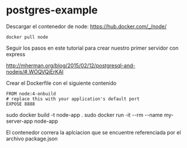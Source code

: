 # postgres-example

Descargar el contenedor de node: https://hub.docker.com/_/node/
```
docker pull node
```
Seguir los pasos en este tutorial para crear nuestro primer servidor con express

http://mherman.org/blog/2015/02/12/postgresql-and-nodejs/#.WOQVQiErKAI

Crear el Dockerfile con el siguiente contenido

```
FROM node:4-onbuild
# replace this with your application's default port
EXPOSE 8888
```

sudo docker build -t node-app .
sudo docker run -it --rm --name my-server-app node-app

El contenedor correra la aplciacion que se encuentre referenciada por el archivo package.json
